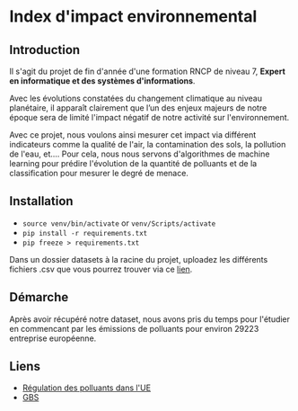 # Index d'impact environnemental

## Introduction
             
Il s'agit du projet de fin d'année d'une formation RNCP de niveau 7, **Expert en informatique et des systèmes d'informations**.     
              
Avec les évolutions constatées du changement climatique au niveau planétaire, il apparaît clairement que l’un des enjeux majeurs de notre époque sera de limité l'impact négatif de notre activité sur l'environnement. 

Avec ce projet, nous voulons ainsi mesurer cet impact via différent indicateurs comme la qualité de l'air, la contamination des sols, la pollution de l'eau, et.... Pour cela, nous nous servons d'algorithmes de machine learning pour prédire l'évolution de la quantité de polluants et de la classification pour mesurer le degré de menace.


## Installation

- `source venv/bin/activate` or `venv/Scripts/activate`     
- `pip install -r requirements.txt`      
- `pip freeze > requirements.txt`       
                
Dans un dossier datasets à la racine du projet, uploadez les différents fichiers .csv que vous pourrez trouver via ce [lien](https://www.eea.europa.eu/data-and-maps/data/industrial-reporting-under-the-industrial-7).


## Démarche

Après avoir récupéré notre dataset, nous avons pris du temps pour l'étudier en commencant par les émissions de polluants pour environ 29223 entreprise européenne.           


## Liens
- [Régulation des polluants dans l'UE](https://www.breeze-technologies.de/blog/european-eu-regulation-and-limits-on-air-pollution/)               
- [GBS](https://www.cdc-biodiversite.fr/publications/global-biodiversity-score-update2021-cahier18/)           